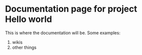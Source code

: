 # Documentation page for project Hello world

This is where the documentation will be. Some examples:
1. wikis
2. other things

